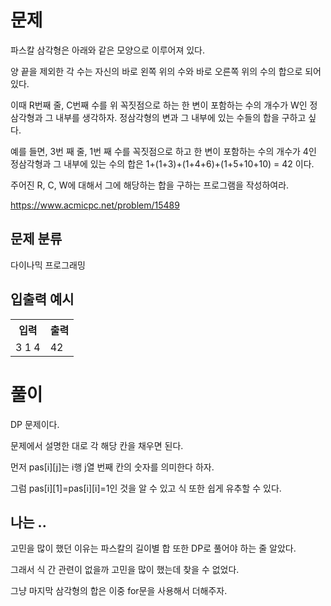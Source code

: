 # 문제

파스칼 삼각형은 아래와 같은 모양으로 이루어져 있다. 

양 끝을 제외한 각 수는 자신의 바로 왼쪽 위의 수와 바로 오른쪽 위의 수의 합으로 되어있다.

이때 R번째 줄, C번째 수를 위 꼭짓점으로 하는 한 변이 포함하는 수의 개수가 W인 정삼각형과 그 내부를 생각하자. 정삼각형의 변과 그 내부에 있는 수들의 합을 구하고 싶다. 

예를 들면, 3번 째 줄, 1번 째 수를 꼭짓점으로 하고 한 변이 포함하는 수의 개수가 4인 정삼각형과 그 내부에 있는 수의 합은 1+(1+3)+(1+4+6)+(1+5+10+10) = 42 이다.

주어진 R, C, W에 대해서 그에 해당하는 합을 구하는 프로그램을 작성하여라.

https://www.acmicpc.net/problem/15489

## 문제 분류 

다이나믹 프로그래밍

## 입출력 예시

<table>
  <tr>
    <th>입력</th>
    <th>출력</th>
  </tr>
  <tr>
    <td>3 1 4</td>
    <td>42</td>
  </tr>
</table>

# 풀이

DP 문제이다.

문제에서 설명한 대로 각 해당 칸을 채우면 된다.

먼저 pas[i][j]는 i행 j열 번째 칸의 숫자를 의미한다 하자.

그럼 pas[i][1]=pas[i][i]=1인 것을 알 수 있고 식 또한 쉽게 유추할 수 있다.

## 나는 ..

고민을 많이 했던 이유는 파스칼의 길이별 합 또한 DP로 풀어야 하는 줄 알았다.

그래서 식 간 관련이 없을까 고민을 많이 했는데 찾을 수 없었다.

그냥 마지막 삼각형의 합은 이중 for문을 사용해서 더해주자.
